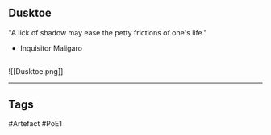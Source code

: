 ## Dusktoe
"A lick of shadow may ease
the petty frictions of one's life."
- Inquisitor Maligaro
##
![[Dusktoe.png]]

---
## Tags
#Artefact
#PoE1